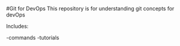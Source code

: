 #Git for DevOps
This repository is for understanding git concepts for devOps

Includes:

-commands
-tutorials
